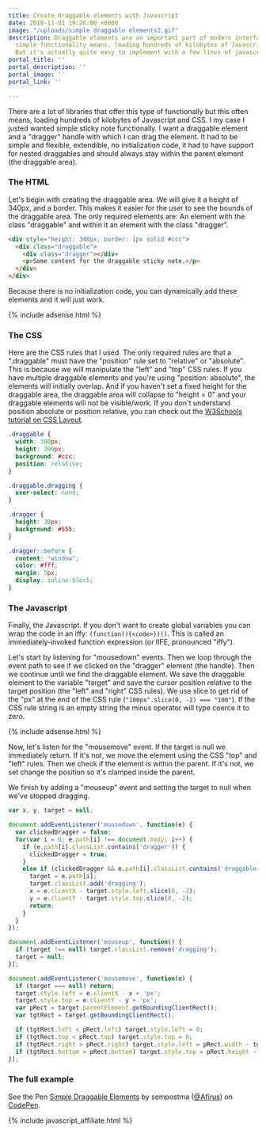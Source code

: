 ```yaml
---
title: Create draggable elements with Javascript
date: 2018-11-01 19:26:00 +0000
image: "/uploads/simple draggable elements2.gif"
description: Draggable elements are an important part of modern interfaces. This seemingly
  simple functionality means, loading hundreds of kilobytes of Javascript and CSS.
  But it's actually quite easy to implement with a few lines of javascript.
portal_title: ''
portal_description: ''
portal_image: ''
portal_link: ''

---
```

There are a lot of libraries that offer this type of functionally but this often means, loading hundreds of kilobytes of Javascript and CSS. I my case I justed wanted simple sticky note functionally. I want a draggable element and a "dragger" handle with which I can drag the element. It had to be simple and flexible, extendible, no initialization code, it had to have support for nested draggables and should always stay within the parent element (the draggable area).

### The HTML

Let's begin with creating the draggable area. We will give it a height of 340px, and a border. This makes it easier for the user to see the bounds of the draggable area. The only required elements are: An element with the class "draggable" and within it an element with the class "dragger".

```html
<div style="height: 340px; border: 1px solid #ccc">
  <div class="draggable">
    <div class="dragger"></div>
    <p>Some content for the draggable sticky note.</p>
  </div>
</div>
```

Because there is no initialization code, you can dynamically add these elements and it will just work.

{% include adsense.html %}

### The CSS

Here are the CSS rules that I used. The only required rules are that a ".draggable" must have the "position" rule set to "relative" or "absolute". This is because we will manipulate the "left" and "top" CSS rules. If you have multiple draggable elements and you're using "position: absolute", the elements will initially overlap. And if you haven't set a fixed height for the draggable area, the draggable area will collapse to "height = 0" and your draggable elements will not be visible/work. If you don't understand position absolute or position relative, you can check out the [W3Schools tutorial on CSS Layout](https://www.w3schools.com/css/css_positioning.asp).

```css
.draggable {
  width: 300px;
  height: 200px;
  background: #ccc;
  position: relative;
}

.draggable.dragging {
  user-select: none;
}

.dragger {
  height: 30px;
  background: #555;
}

.dragger::before {
  content: "window";
  color: #fff;
  margin: 5px;
  display: inline-block;
}
```

### The Javascript

Finally, the Javascript. If you don't want to create global variables you can wrap the code in an iffy: `(function(){<code>})()`. This is called an immediately-invoked function expression (or IIFE, pronounced "iffy").

Let's start by listening for "mousedown" events. Then we loop through the event path to see if we clicked on the "dragger" element (the handle). Then we continue until we find the draggable element. We save the draggable element to the variable "target" and save the cursor position relative to the target position (the "left" and "right" CSS rules). We use slice to get rid of the "px" at the end of the CSS rule (`"100px".slice(0, -2) === "100"`). If the CSS rule string is an empty string the minus operator will type coerce it to zero.

{% include adsense.html %}

Now, let's listen for the "mousemove" event. If the target is null we immediately return. If it's not, we move the element using the CSS "top" and "left" rules. Then we check if the element is within the parent. If it's not, we set change the position so it's clamped inside the parent.

We finish by adding a "mouseup" event and setting the target to null when we've stopped dragging.

```javascript 
var x, y, target = null;

document.addEventListener('mousedown', function(e) {
  var clickedDragger = false;
  for(var i = 0; e.path[i] !== document.body; i++) {
    if (e.path[i].classList.contains('dragger')) {
      clickedDragger = true;
    }
    else if (clickedDragger && e.path[i].classList.contains('draggable')) {
      target = e.path[i];
      target.classList.add('dragging');
      x = e.clientX - target.style.left.slice(0, -2);
      y = e.clientY - target.style.top.slice(0, -2);
      return;
    }
  }
});

document.addEventListener('mouseup', function() {
  if (target !== null) target.classList.remove('dragging');
  target = null;
});

document.addEventListener('mousemove', function(e) {
  if (target === null) return;
  target.style.left = e.clientX - x + 'px';
  target.style.top = e.clientY - y + 'px';
  var pRect = target.parentElement.getBoundingClientRect();
  var tgtRect = target.getBoundingClientRect();

  if (tgtRect.left < pRect.left) target.style.left = 0;
  if (tgtRect.top < pRect.top) target.style.top = 0;
  if (tgtRect.right > pRect.right) target.style.left = pRect.width - tgtRect.width + 'px';
  if (tgtRect.bottom > pRect.bottom) target.style.top = pRect.height - tgtRect.height + 'px';
});
```

### The full example

<p data-height="414" data-theme-id="0" data-slug-hash="rqXxQy" data-default-tab="js,result" data-user="Afirus" data-pen-title="Simple Draggable Elements" class="codepen">See the Pen <a href="https://codepen.io/Afirus/pen/rqXxQy/">Simple Draggable Elements</a> by sempostma (<a href="https://codepen.io/Afirus">@Afirus</a>) on <a href="https://codepen.io">CodePen</a>.</p>
<script async src="https://static.codepen.io/assets/embed/ei.js"></script>

{% include javascript_affiliate.html %}